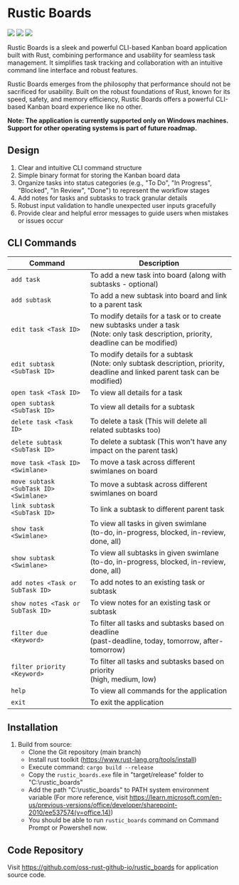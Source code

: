# Rustic Boards

![](https://img.shields.io/badge/license-MIT-green)
![](https://img.shields.io/badge/powered%20by-Rust-blue)
![](https://img.shields.io/badge/crates.io-v0.1.1-blue
)

Rustic Boards is a sleek and powerful CLI-based Kanban board application built with Rust, combining performance and usability for seamless task management. 
It simplifies task tracking and collaboration with an intuitive command line interface and robust features.

Rustic Boards emerges from the philosophy that performance should not be sacrificed for usability. 
Built on the robust foundations of Rust, known for its speed, safety, and memory efficiency, Rustic Boards offers a powerful CLI-based Kanban board experience like no other.

**Note: The application is currently supported only on Windows machines. Support for other operating systems is part of future roadmap.**

## Design

1. Clear and intuitive CLI command structure
2. Simple binary format for storing the Kanban board data
3. Organize tasks into status categories (e.g., "To Do", "In Progress", "Blocked", "In Review", "Done") to represent the workflow stages
4. Add notes for tasks and subtasks to track granular details
5. Robust input validation to handle unexpected user inputs gracefully
6. Provide clear and helpful error messages to guide users when mistakes or issues occur

## CLI Commands

| Command | Description |
| ------- | ----------- |
| `add task` | To add a new task into board (along with subtasks - optional) |
| `add subtask` | To add a new subtask into board and link to a parent task |
| `edit task <Task ID>` | To modify details for a task or to create new subtasks under a task <br> (Note: only task description, priority, deadline can be modified) |
| `edit subtask <SubTask ID>` | To modify details for a subtask <br> (Note: only subtask description, priority, deadline and linked parent task can be modified) |
| `open task <Task ID>` | To view all details for a task |
| `open subtask <SubTask ID>` | To view all details for a subtask |
| `delete task <Task ID>` | To delete a task (This will delete all related subtasks too) |
| `delete subtask <SubTask ID>` | To delete a subtask (This won't have any impact on the parent task) |
| `move task <Task ID> <Swimlane>` | To move a task across different swimlanes on board |
| `move subtask <SubTask ID> <Swimlane>` | To move a subtask across different swimlanes on board |
| `link subtask <SubTask ID>` | To link a subtask to different parent task |
| `show task <Swimlane>` | To view all tasks in given swimlane <br> (to-do, in-progress, blocked, in-review, done, all) |
| `show subtask <Swimlane>` | To view all subtasks in given swimlane <br> (to-do, in-progress, blocked, in-review, done, all) |
| `add notes <Task or SubTask ID>` | To add notes to an existing task or subtask |
| `show notes <Task or SubTask ID>` | To view notes for an existing task or subtask |
| `filter due <Keyword>` | To filter all tasks and subtasks based on deadline <br> (past-deadline, today, tomorrow, after-tomorrow) |
| `filter priority <Keyword>` | To filter all tasks and subtasks based on priority <br> (high, medium, low) |
| `help` | To view all commands for the application |
| `exit` | To exit the application |

## Installation

1. Build from source:
   - Clone the Git repository (main branch)
   - Install rust toolkit (<https://www.rust-lang.org/tools/install>)
   - Execute command: `cargo build --release`
   - Copy the `rustic_boards.exe` file in "target/release" folder to "C:\rustic_boards"
   - Add the path "C:\rustic_boards" to PATH system environment variable (For more reference, visit <https://learn.microsoft.com/en-us/previous-versions/office/developer/sharepoint-2010/ee537574(v=office.14)>)
   - You should be able to run `rustic_boards` command on Command Prompt or Powershell now.

## Code Repository

Visit <https://github.com/oss-rust-github-io/rustic_boards> for application source code.
